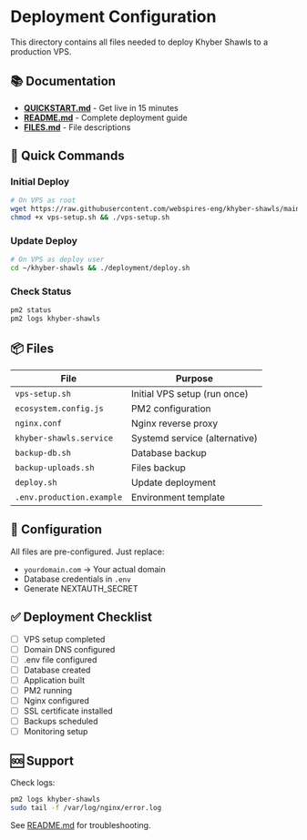 # Deployment Configuration

This directory contains all files needed to deploy Khyber Shawls to a production VPS.

## 📚 Documentation

- **[QUICKSTART.md](./QUICKSTART.md)** - Get live in 15 minutes
- **[README.md](./README.md)** - Complete deployment guide
- **[FILES.md](./FILES.md)** - File descriptions

## 🚀 Quick Commands

### Initial Deploy
```bash
# On VPS as root
wget https://raw.githubusercontent.com/webspires-eng/khyber-shawls/main/deployment/vps-setup.sh
chmod +x vps-setup.sh && ./vps-setup.sh
```

### Update Deploy
```bash
# On VPS as deploy user
cd ~/khyber-shawls && ./deployment/deploy.sh
```

### Check Status
```bash
pm2 status
pm2 logs khyber-shawls
```

## 📦 Files

| File | Purpose |
|------|---------|
| `vps-setup.sh` | Initial VPS setup (run once) |
| `ecosystem.config.js` | PM2 configuration |
| `nginx.conf` | Nginx reverse proxy |
| `khyber-shawls.service` | Systemd service (alternative) |
| `backup-db.sh` | Database backup |
| `backup-uploads.sh` | Files backup |
| `deploy.sh` | Update deployment |
| `.env.production.example` | Environment template |

## 🔧 Configuration

All files are pre-configured. Just replace:
- `yourdomain.com` → Your actual domain
- Database credentials in `.env`
- Generate NEXTAUTH_SECRET

## ✅ Deployment Checklist

- [ ] VPS setup completed
- [ ] Domain DNS configured
- [ ] .env file configured
- [ ] Database created
- [ ] Application built
- [ ] PM2 running
- [ ] Nginx configured
- [ ] SSL certificate installed
- [ ] Backups scheduled
- [ ] Monitoring setup

## 🆘 Support

Check logs:
```bash
pm2 logs khyber-shawls
sudo tail -f /var/log/nginx/error.log
```

See [README.md](./README.md) for troubleshooting.
